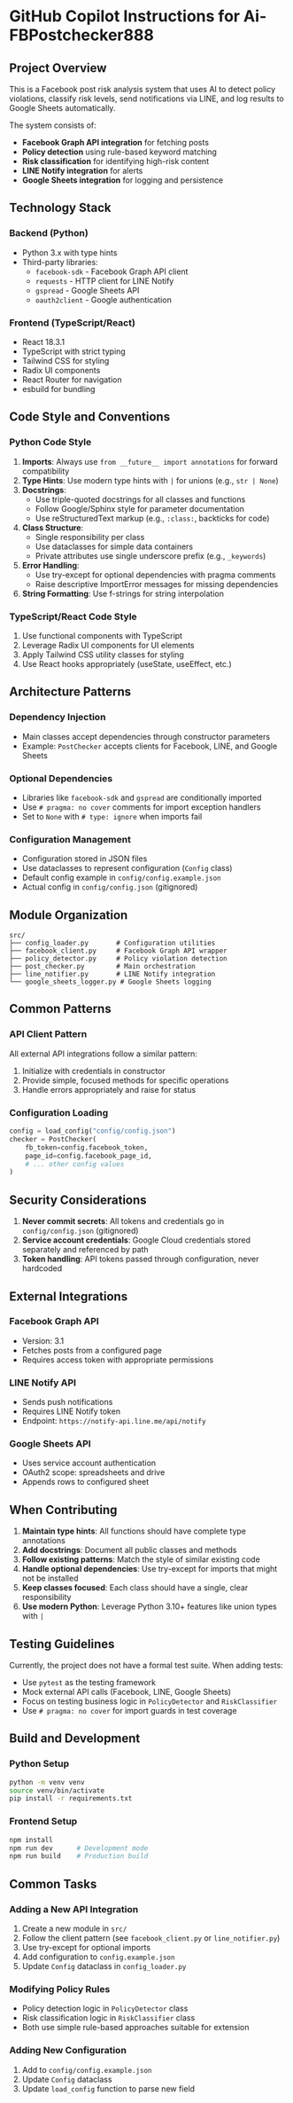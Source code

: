 # GitHub Copilot Instructions for Ai-FBPostchecker888

## Project Overview

This is a Facebook post risk analysis system that uses AI to detect policy violations, classify risk levels, send notifications via LINE, and log results to Google Sheets automatically.

The system consists of:
- **Facebook Graph API integration** for fetching posts
- **Policy detection** using rule-based keyword matching
- **Risk classification** for identifying high-risk content
- **LINE Notify integration** for alerts
- **Google Sheets integration** for logging and persistence

## Technology Stack

### Backend (Python)
- Python 3.x with type hints
- Third-party libraries:
  - `facebook-sdk` - Facebook Graph API client
  - `requests` - HTTP client for LINE Notify
  - `gspread` - Google Sheets API
  - `oauth2client` - Google authentication

### Frontend (TypeScript/React)
- React 18.3.1
- TypeScript with strict typing
- Tailwind CSS for styling
- Radix UI components
- React Router for navigation
- esbuild for bundling

## Code Style and Conventions

### Python Code Style

1. **Imports**: Always use `from __future__ import annotations` for forward compatibility
2. **Type Hints**: Use modern type hints with `|` for unions (e.g., `str | None`)
3. **Docstrings**: 
   - Use triple-quoted docstrings for all classes and functions
   - Follow Google/Sphinx style for parameter documentation
   - Use reStructuredText markup (e.g., `:class:`, backticks for code)
4. **Class Structure**:
   - Single responsibility per class
   - Use dataclasses for simple data containers
   - Private attributes use single underscore prefix (e.g., `_keywords`)
5. **Error Handling**:
   - Use try-except for optional dependencies with pragma comments
   - Raise descriptive ImportError messages for missing dependencies
6. **String Formatting**: Use f-strings for string interpolation

### TypeScript/React Code Style

1. Use functional components with TypeScript
2. Leverage Radix UI components for UI elements
3. Apply Tailwind CSS utility classes for styling
4. Use React hooks appropriately (useState, useEffect, etc.)

## Architecture Patterns

### Dependency Injection
- Main classes accept dependencies through constructor parameters
- Example: `PostChecker` accepts clients for Facebook, LINE, and Google Sheets

### Optional Dependencies
- Libraries like `facebook-sdk` and `gspread` are conditionally imported
- Use `# pragma: no cover` comments for import exception handlers
- Set to `None` with `# type: ignore` when imports fail

### Configuration Management
- Configuration stored in JSON files
- Use dataclasses to represent configuration (`Config` class)
- Default config example in `config/config.example.json`
- Actual config in `config/config.json` (gitignored)

## Module Organization

```
src/
├── config_loader.py       # Configuration utilities
├── facebook_client.py     # Facebook Graph API wrapper
├── policy_detector.py     # Policy violation detection
├── post_checker.py        # Main orchestration
├── line_notifier.py       # LINE Notify integration
└── google_sheets_logger.py # Google Sheets logging
```

## Common Patterns

### API Client Pattern
All external API integrations follow a similar pattern:
1. Initialize with credentials in constructor
2. Provide simple, focused methods for specific operations
3. Handle errors appropriately and raise for status

### Configuration Loading
```python
config = load_config("config/config.json")
checker = PostChecker(
    fb_token=config.facebook_token,
    page_id=config.facebook_page_id,
    # ... other config values
)
```

## Security Considerations

1. **Never commit secrets**: All tokens and credentials go in `config/config.json` (gitignored)
2. **Service account credentials**: Google Cloud credentials stored separately and referenced by path
3. **Token handling**: API tokens passed through configuration, never hardcoded

## External Integrations

### Facebook Graph API
- Version: 3.1
- Fetches posts from a configured page
- Requires access token with appropriate permissions

### LINE Notify API
- Sends push notifications
- Requires LINE Notify token
- Endpoint: `https://notify-api.line.me/api/notify`

### Google Sheets API
- Uses service account authentication
- OAuth2 scope: spreadsheets and drive
- Appends rows to configured sheet

## When Contributing

1. **Maintain type hints**: All functions should have complete type annotations
2. **Add docstrings**: Document all public classes and methods
3. **Follow existing patterns**: Match the style of similar existing code
4. **Handle optional dependencies**: Use try-except for imports that might not be installed
5. **Keep classes focused**: Each class should have a single, clear responsibility
6. **Use modern Python**: Leverage Python 3.10+ features like union types with `|`

## Testing Guidelines

Currently, the project does not have a formal test suite. When adding tests:
- Use `pytest` as the testing framework
- Mock external API calls (Facebook, LINE, Google Sheets)
- Focus on testing business logic in `PolicyDetector` and `RiskClassifier`
- Use `# pragma: no cover` for import guards in test coverage

## Build and Development

### Python Setup
```bash
python -m venv venv
source venv/bin/activate
pip install -r requirements.txt
```

### Frontend Setup
```bash
npm install
npm run dev      # Development mode
npm run build    # Production build
```

## Common Tasks

### Adding a New API Integration
1. Create a new module in `src/`
2. Follow the client pattern (see `facebook_client.py` or `line_notifier.py`)
3. Use try-except for optional imports
4. Add configuration to `config.example.json`
5. Update `Config` dataclass in `config_loader.py`

### Modifying Policy Rules
- Policy detection logic in `PolicyDetector` class
- Risk classification logic in `RiskClassifier` class
- Both use simple rule-based approaches suitable for extension

### Adding New Configuration
1. Add to `config/config.example.json`
2. Update `Config` dataclass
3. Update `load_config` function to parse new field
